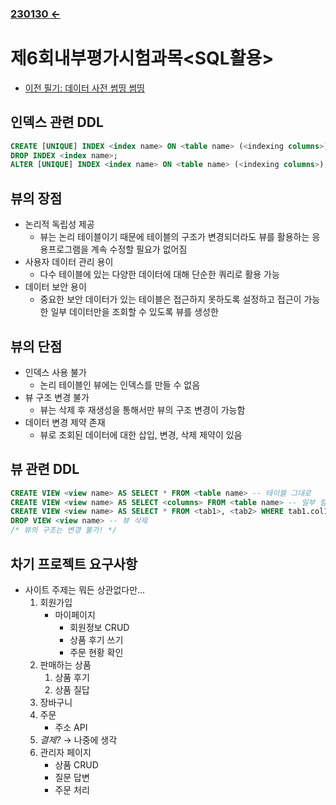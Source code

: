 ﻿### [230130 ←](../../230130-_Spring/230130/)

# 제6회내부평가시험과목<SQL활용>

- [이전 필기: 데이터 사전 썸띵 썸띵](../../221205-230127_JSP/230113/)

## 인덱스 관련 DDL

```sql
CREATE [UNIQUE] INDEX <index name> ON <table name> (<indexing columns>);
DROP INDEX <index name>;
ALTER [UNIQUE] INDEX <index name> ON <table name> (<indexing columns>);
```

## 뷰의 장점

- 논리적 독립성 제공
    - 뷰는 논리 테이블이기 때문에 테이블의 구조가 변경되더라도 뷰를 활용하는 응용프로그램을 계속 수정할 필요가 없어짐
- 사용자 데이터 관리 용이
    - 다수 테이블에 있는 다양한 데이터에 대해 단순한 쿼리로 활용 가능
- 데이터 보안 용이
    - 중요한 보안 데이터가 있는 테이블은 접근하지 못하도록 설정하고 접근이 가능한 일부 데이터만을 조회할 수 있도록 뷰를 생성한

## 뷰의 단점

- 인덱스 사용 불가
    - 논리 테이블인 뷰에는 인덱스를 만들 수 없음
- 뷰 구조 변경 불가
    - 뷰는 삭제 후 재생성을 통해서만 뷰의 구조 변경이 가능함
- 데이터 변경 제약 존재
    - 뷰로 조회된 데이터에 대한 삽입, 변경, 삭제 제약이 있음

## 뷰 관련 DDL

```sql
CREATE VIEW <view name> AS SELECT * FROM <table name> -- 테이블 그대로
CREATE VIEW <view name> AS SELECT <columns> FROM <table name> -- 일부 컬럼만
CREATE VIEW <view name> AS SELECT * FROM <tab1>, <tab2> WHERE tab1.col1 = tab2.col2; -- 조인 결과(아마도 ANSI 조인 가능)
DROP VIEW <view name> -- 뷰 삭제
/* 뷰의 구조는 변경 불가! */
```

## 차기 프로젝트 요구사항

- 사이트 주제는 뭐든 상관없다만...
    1. 회원가입
        - 마이페이지
            - 회원정보 CRUD
            - 상품 후기 쓰기
            - 주문 현황 확인
    1. 판매하는 상품
        1. 상품 후기
        1. 상품 질답
    1. 장바구니
    1. 주문
        - 주소 API
    1. _결제?_ → 나중에 생각
    1. 관리자 페이지
        - 상품 CRUD
        - 질문 답변
        - 주문 처리